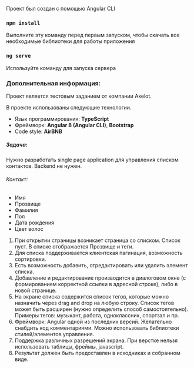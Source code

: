 Проект был создан с помощью Angular CLI

### `npm install`

Выполните эту команду перед первым запуском, чтобы скачать все необходимые библиотеки для работы приложения

### `ng serve`

Используйте команду для запуска сервера

### Дополнительная информация:

Проект является тестовым заданием от компании Axelot.

В проекте использованы следующие технологии.
* Язык программирования: **TypeScript**
* Фреймворк: **Angular 8 (Angular CLI)**, **Bootstrap**
* Code style: **AirBNB**

##### Задача:

Нужно разработать single page application для управления списком контактов. Backend не нужен.

###### Контакт:
* Имя
* Прозвище
* Фамилия
* Пол
* Дата рождения
* Цвет волос

1. При открытии страницы возникает страница со списком. Список пуст. В списке отображается
Прозвище и теги.
2. Для списка поддерживается клиентская пагинация, возможность сортировки.
3. Есть возможность добавить, отредактировать или удалить элемент списка.
4. Добавление и редактирование производится в диалоговом окне (с формированием корректной
ссылки в адресной строке), либо в новой странице.
5. На экране списка содержится список тегов, которые можно назначить через drag and drop на
любую строку. Список тегов может быть расширен (нужно определить способ самостоятельно).
Примеры тегов: музыкант, работа, одноклассник, спортзал и пр.
6. Фреймворк: Angular одной из последних версий. Желательно снабдить код комментариями.
Можно использовать библиотеки стилей/элементов управления.
7. Поддержка различных разрешений экрана. При верстке нельзя использовать таблицы, фреймы,
javascript.
8. Результат должен быть предоставлен в исходниках и собранном виде.
